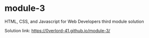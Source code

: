 # module-3
 HTML, CSS, and Javascript for Web Developers third module solution
 
 Solution link: https://0verlord-41.github.io/module-3/
